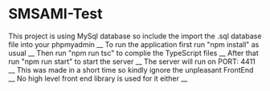 # SMSAMI-Test

This project is using MySql database so include the import the .sql database file into your phpmyadmin __
To run the application first run "npm install" as usual __
Then run "npm run tsc" to complie the TypeScript files __
After that run "npm run start" to start the server __
The server will run on PORT: 4411 __
This was made in a short time so kindly ignore the unpleasant FrontEnd __
No high level front end library is used for it either __
